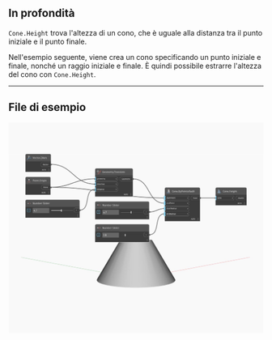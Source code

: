 ## In profondità
`Cone.Height` trova l'altezza di un cono, che è uguale alla distanza tra il punto iniziale e il punto finale.

Nell'esempio seguente, viene crea un cono specificando un punto iniziale e finale, nonché un raggio iniziale e finale. È quindi possibile estrarre l'altezza del cono con `Cone.Height`.

___
## File di esempio

![Height](./Autodesk.DesignScript.Geometry.Cone.Height_img.jpg)

